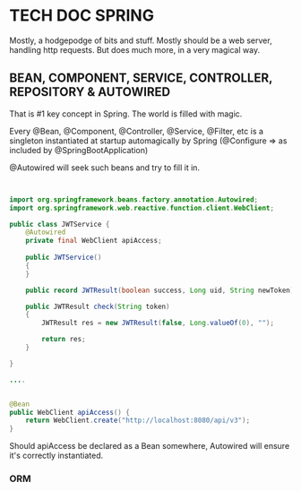 # TECH DOC SPRING

Mostly, a hodgepodge of bits and stuff. Mostly should be a web server, handling http requests. But does much more, in a very magical way.

## BEAN, COMPONENT, SERVICE, CONTROLLER, REPOSITORY & AUTOWIRED

That is #1 key concept in Spring. The world is filled with magic.

Every @Bean, @Component, @Controller, @Service, @Filter, etc is a singleton instantiated at startup automagically by Spring (@Configure => as included by @SpringBootApplication)

@Autowired will seek such beans and try to fill it in.

```java


import org.springframework.beans.factory.annotation.Autowired;
import org.springframework.web.reactive.function.client.WebClient;

public class JWTService {
    @Autowired
    private final WebClient apiAccess;
    
    public JWTService()
    {
    }

    public record JWTResult(boolean success, Long uid, String newToken){}

    public JWTResult check(String token)
    {
        JWTResult res = new JWTResult(false, Long.valueOf(0), "");

        return res;
    }

}

....


@Bean
public WebClient apiAccess() {
    return WebClient.create("http://localhost:8080/api/v3");
}


```

Should apiAccess be declared as a Bean somewhere, Autowired will ensure it's correctly instantiated.

### ORM

